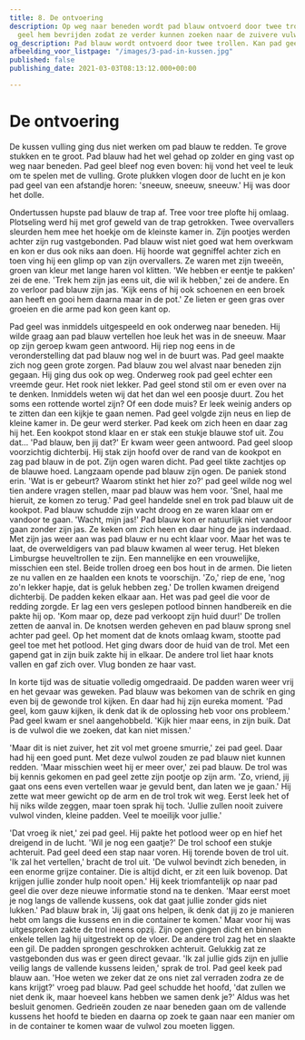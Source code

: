 ```yaml
---
title: 8. De ontvoering
description: Op weg naar beneden wordt pad blauw ontvoerd door twee trollen. Kan pad
  geel hem bevrijden zodat ze verder kunnen zoeken naar de zuivere vulwol?
og_description: Pad blauw wordt ontvoerd door twee trollen. Kan pad geel hem redden?
afbeelding_voor_listpage: "/images/3-pad-in-kussen.jpg"
published: false
publishing_date: 2021-03-03T08:13:12.000+00:00

---
```

# De ontvoering

De kussen vulling ging dus niet werken om pad blauw te redden. Te grove stukken en te groot. Pad blauw had het wel gehad op zolder en ging vast op weg naar beneden. Pad geel bleef nog even boven: hij vond het veel te leuk om te spelen met de vulling. Grote plukken vlogen door de lucht en je kon pad geel van een afstandje horen: 'sneeuw, sneeuw, sneeuw.' Hij was door het dolle.

Ondertussen hupste pad blauw de trap af. Tree voor tree plofte hij omlaag. Plotseling werd hij met grof geweld van de trap getrokken. Twee overvallers sleurden hem mee het hoekje om de kleinste kamer in. Zijn pootjes werden achter zijn rug vastgebonden. Pad blauw wist niet goed wat hem overkwam en kon er dus ook niks aan doen. Hij hoorde wat gegniffel achter zich en toen ving hij een glimp op van zijn overvallers. Ze waren met zijn tweeën, groen van kleur met lange haren vol klitten. 'We hebben er eentje te pakken' zei de ene. 'Trek hem zijn jas eens uit, die wil ik hebben,' zei de andere. En zo verloor pad blauw zijn jas. 'Kijk eens of hij ook schoenen en een broek aan heeft en gooi hem daarna maar in de pot.' Ze lieten er geen gras over groeien en die arme pad kon geen kant op.

Pad geel was inmiddels uitgespeeld en ook onderweg naar beneden. Hij wilde graag aan pad blauw vertellen hoe leuk het was in de sneeuw. Maar op zijn geroep kwam geen antwoord. Hij riep nog eens in de veronderstelling dat pad blauw nog wel in de buurt was. Pad geel maakte zich nog geen grote zorgen. Pad blauw zou wel alvast naar beneden zijn gegaan. Hij ging dus ook op weg. Onderweg rook pad geel echter een vreemde geur. Het rook niet lekker. Pad geel stond stil om er even over na te denken. Inmiddels weten wij dat het dan wel een poosje duurt. Zou het soms een rottende wortel zijn? Of een dode muis? Er leek weinig anders op te zitten dan een kijkje te gaan nemen. Pad geel volgde zijn neus en liep de kleine kamer in. De geur werd sterker. Pad keek om zich heen en daar zag hij het. Een kookpot stond klaar en er stak een stukje blauwe stof uit. Zou dat... 'Pad blauw, ben jij dat?' Er kwam weer geen antwoord. Pad geel sloop voorzichtig dichterbij. Hij stak zijn hoofd over de rand van de kookpot en zag pad blauw in de pot. Zijn ogen waren dicht. Pad geel tikte zachtjes op de blauwe hoed. Langzaam opende pad blauw zijn ogen. De paniek stond erin. 'Wat is er gebeurt? Waarom stinkt het hier zo?' pad geel wilde nog wel tien andere vragen stellen, maar pad blauw was hem voor. 'Snel, haal me hieruit, ze komen zo terug.' Pad geel handelde snel en trok pad blauw uit de kookpot. Pad blauw schudde zijn vacht droog en ze waren klaar om er vandoor te gaan. 'Wacht, mijn jas!' Pad blauw kon er natuurlijk niet vandoor gaan zonder zijn jas. Ze keken om zich heen en daar hing de jas inderdaad. Met zijn jas weer aan was pad blauw er nu echt klaar voor. Maar het was te laat, de overweldigers van pad blauw kwamen al weer terug. Het bleken Limburgse heuveltrollen te zijn. Een mannelijke en een vrouwelijke, misschien een stel. Beide trollen droeg een bos hout in de armen. Die lieten ze nu vallen en ze haalden een knots te voorschijn. 'Zo,' riep de ene, 'nog zo'n lekker hapje, dat is geluk hebben zeg.' De trollen kwamen dreigend dichterbij. De padden keken elkaar aan. Het was pad geel die voor de redding zorgde. Er lag een vers geslepen potlood binnen handbereik en die pakte hij op. 'Kom maar op, deze pad verkoopt zijn huid duur!' De trollen zetten de aanval in. De knotsen werden geheven en pad blauw sprong snel achter pad geel. Op het moment dat de knots omlaag kwam, stootte pad geel toe met het potlood. Het ging dwars door de huid van de trol. Met een gapend gat in zijn buik zakte hij in elkaar. De andere trol liet haar knots vallen en gaf zich over. Vlug bonden ze haar vast.

In korte tijd was de situatie volledig omgedraaid. De padden waren weer vrij en het gevaar was geweken. Pad blauw was bekomen van de schrik en ging even bij de gewonde trol kijken. En daar had hij zijn eureka moment. 'Pad geel, kom gauw kijken, ik denk dat ik de oplossing heb voor ons probleem.' Pad geel kwam er snel aangehobbeld. 'Kijk hier maar eens, in zijn buik. Dat is de vulwol die we zoeken, dat kan niet missen.'

'Maar dit is niet zuiver, het zit vol met groene smurrie,' zei pad geel. Daar had hij een goed punt. Met deze vulwol zouden ze pad blauw niet kunnen redden. 'Maar misschien weet hij er meer over,' zei pad blauw. De trol was bij kennis gekomen en pad geel zette zijn pootje op zijn arm. 'Zo, vriend, jij gaat ons eens even vertellen waar je gevuld bent, dan laten we je gaan.' Hij zette wat meer gewicht op de arm en de trol trok wit weg. Eerst leek het of hij niks wilde zeggen, maar toen sprak hij toch. 'Jullie zullen nooit zuivere vulwol vinden, kleine padden. Veel te moeilijk voor jullie.'

'Dat vroeg ik niet,' zei pad geel. Hij pakte het potlood weer op en hief het dreigend in de lucht. 'Wil je nog een gaatje?' De trol schoof een stukje achteruit. Pad geel deed een stap naar voren. Hij torende boven de trol uit. 'Ik zal het vertellen,' bracht de trol uit. 'De vulwol bevindt zich beneden, in een enorme grijze container. Die is altijd dicht, er zit een luik bovenop. Dat krijgen jullie zonder hulp nooit open.' Hij keek triomfantelijk op naar pad geel die over deze nieuwe informatie stond na te denken. 'Maar eerst moet je nog langs de vallende kussens, ook dat gaat jullie zonder gids niet lukken.' Pad blauw brak in, 'Jij gaat ons helpen, ik denk dat jij zo je manieren hebt om langs die kussens en in die container te komen.' Maar voor hij was uitgesproken zakte de trol ineens opzij. Zijn ogen gingen dicht en binnen enkele tellen lag hij uitgestrekt op de vloer. De andere trol zag het en slaakte een gil. De padden sprongen geschrokken achteruit. Gelukkig zat ze vastgebonden dus was er geen direct gevaar. 'Ik zal jullie gids zijn en jullie veilig langs de vallende kussens leiden,' sprak de trol. Pad geel keek pad blauw aan. 'Hoe weten we zeker dat ze ons niet zal verraden zodra ze de kans krijgt?' vroeg pad blauw. Pad geel schudde het hoofd, 'dat zullen we niet denk ik, maar hoeveel kans hebben we samen denk je?' Aldus was het besluit genomen. Gedrieën zouden ze naar beneden gaan om de vallende kussens het hoofd te bieden en daarna op zoek te gaan naar een manier om in de container te komen waar de vulwol zou moeten liggen.